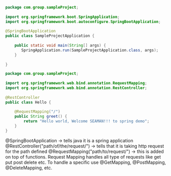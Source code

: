 
```java
package com.group.sampleProject;  
  
import org.springframework.boot.SpringApplication;  
import org.springframework.boot.autoconfigure.SpringBootApplication;  
  
@SpringBootApplication  
public class SampleProjectApplication {  
  
    public static void main(String[] args) {  
       SpringApplication.run(SampleProjectApplication.class, args);  
    }  
  
}

```

```java
package com.group.sampleProject;  
  
import org.springframework.web.bind.annotation.RequestMapping;  
import org.springframework.web.bind.annotation.RestController;  
  
@RestController  
public class Hello {  
  
    @RequestMapping("/")  
    public String greet() {  
        return "Hello world, Welcome SEAMAN!!! to spring demo";  
    }  
}
```


@SpringBootApplication ->
	tells java it is a spring application
@RestController("path/of/the/request/") ->
	tells that it is taking http request for the path defined
@RequestMapping("path/to/request/") ->
	this is added on top of functions. Request Mapping handles all type of requests like get put post delete etc. To handle a specific use
	@GetMapping, @PostMapping, @DeleteMapping, etc.